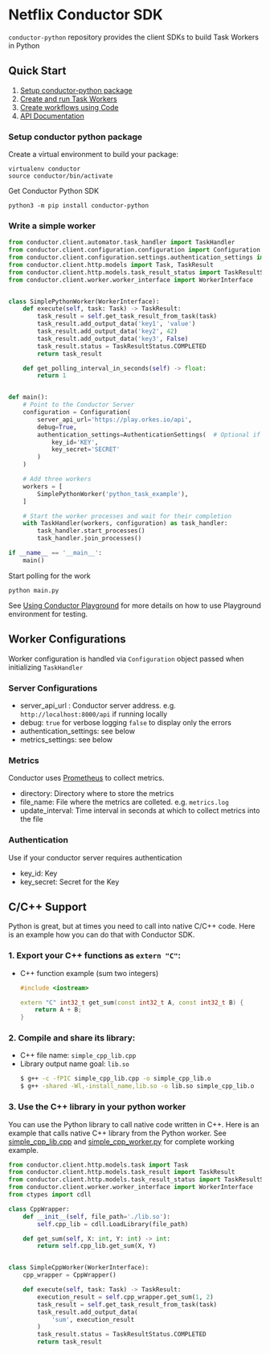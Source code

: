 # Netflix Conductor SDK

`conductor-python` repository provides the client SDKs to build Task Workers in Python

## Quick Start

1. [Setup conductor-python package](#Setup-conductor-python-package)
2. [Create and run Task Workers](docs/worker/README.md)
3. [Create workflows using Code](docs/workflow/README.md)
4. [API Documentation](docs/api/README.md)

### Setup conductor python package

Create a virtual environment to build your package:
```shell
virtualenv conductor
source conductor/bin/activate
```

Get Conductor Python SDK
```shell
python3 -m pip install conductor-python
```

### Write a simple worker
```python
from conductor.client.automator.task_handler import TaskHandler
from conductor.client.configuration.configuration import Configuration
from conductor.client.configuration.settings.authentication_settings import AuthenticationSettings
from conductor.client.http.models import Task, TaskResult
from conductor.client.http.models.task_result_status import TaskResultStatus
from conductor.client.worker.worker_interface import WorkerInterface


class SimplePythonWorker(WorkerInterface):
    def execute(self, task: Task) -> TaskResult:
        task_result = self.get_task_result_from_task(task)
        task_result.add_output_data('key1', 'value')
        task_result.add_output_data('key2', 42)
        task_result.add_output_data('key3', False)
        task_result.status = TaskResultStatus.COMPLETED
        return task_result

    def get_polling_interval_in_seconds(self) -> float:
        return 1


def main():
    # Point to the Conductor Server
    configuration = Configuration(
        server_api_url='https://play.orkes.io/api',
        debug=True,
        authentication_settings=AuthenticationSettings(  # Optional if you are using a server that requires authentication
            key_id='KEY',
            key_secret='SECRET'
        )
    )

    # Add three workers
    workers = [
        SimplePythonWorker('python_task_example'),        
    ]

    # Start the worker processes and wait for their completion
    with TaskHandler(workers, configuration) as task_handler:
        task_handler.start_processes()
        task_handler.join_processes()

if __name__ == '__main__':
    main()
```

Start polling for the work

```shell
python main.py
```

See [Using Conductor Playground](https://orkes.io/content/docs/getting-started/playground/using-conductor-playground)
for more details on how to use Playground environment for testing.


## Worker Configurations
Worker configuration is handled via `Configuration` object passed when initializing `TaskHandler`

### Server Configurations
* server_api_url : Conductor server address.  e.g. `http://localhost:8000/api` if running locally 
* debug: `true` for verbose logging `false` to display only the errors
* authentication_settings: see below
* metrics_settings: see below

### Metrics
Conductor uses [Prometheus](https://prometheus.io/) to collect metrics.

* directory: Directory where to store the metrics 
* file_name: File where the metrics are colleted. e.g. `metrics.log`
* update_interval: Time interval in seconds at which to collect metrics into the file

### Authentication
Use if your conductor server requires authentication
* key_id: Key
* key_secret: Secret for the Key 

## C/C++ Support
Python is great, but at times you need to call into native C/C++ code. 
Here is an example how you can do that with Conductor SDK.

### 1. Export your C++ functions as `extern "C"`:
   * C++ function example (sum two integers)
        ```cpp
        #include <iostream>

        extern "C" int32_t get_sum(const int32_t A, const int32_t B) {
            return A + B; 
        }
        ```
### 2. Compile and share its library:
   * C++ file name: `simple_cpp_lib.cpp`
   * Library output name goal: `lib.so`
        ```bash
        $ g++ -c -fPIC simple_cpp_lib.cpp -o simple_cpp_lib.o
        $ g++ -shared -Wl,-install_name,lib.so -o lib.so simple_cpp_lib.o
        ```
     
### 3. Use the C++ library in your python worker
You can use the Python library to call native code written in C++.  Here is an example that calls native C++ library
from the Python worker.
See [simple_cpp_lib.cpp](src/example/worker/cpp/simple_cpp_lib.cpp) 
and [simple_cpp_worker.py](src/example/worker/cpp/simple_cpp_worker.py) for complete working example.

```python
from conductor.client.http.models.task import Task
from conductor.client.http.models.task_result import TaskResult
from conductor.client.http.models.task_result_status import TaskResultStatus
from conductor.client.worker.worker_interface import WorkerInterface
from ctypes import cdll

class CppWrapper:
    def __init__(self, file_path='./lib.so'):
        self.cpp_lib = cdll.LoadLibrary(file_path)

    def get_sum(self, X: int, Y: int) -> int:
        return self.cpp_lib.get_sum(X, Y)


class SimpleCppWorker(WorkerInterface):
    cpp_wrapper = CppWrapper()

    def execute(self, task: Task) -> TaskResult:
        execution_result = self.cpp_wrapper.get_sum(1, 2)
        task_result = self.get_task_result_from_task(task)
        task_result.add_output_data(
            'sum', execution_result
        )
        task_result.status = TaskResultStatus.COMPLETED
        return task_result
```
